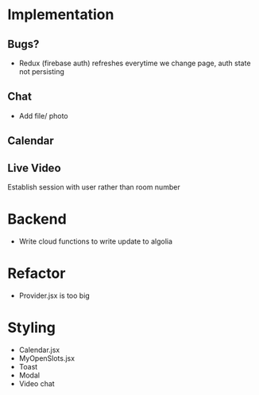 # Implementation

## Bugs?

- Redux (firebase auth) refreshes everytime we change page, auth state not persisting

## Chat

- Add file/ photo

## Calendar

## Live Video

Establish session with user rather than room number

# Backend

- Write cloud functions to write update to algolia

# Refactor

- Provider.jsx is too big

# Styling

- Calendar.jsx
- MyOpenSlots.jsx
- Toast
- Modal
- Video chat
